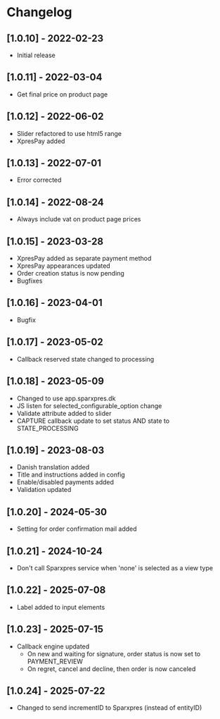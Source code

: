 # Changelog

## [1.0.10] - 2022-02-23
- Initial release

## [1.0.11] - 2022-03-04
- Get final price on product page

## [1.0.12] - 2022-06-02
- Slider refactored to use html5 range
- XpresPay added

## [1.0.13] - 2022-07-01
- Error corrected

## [1.0.14] - 2022-08-24
- Always include vat on product page prices

## [1.0.15] - 2023-03-28
- XpresPay added as separate payment method
- XpresPay appearances updated 
- Order creation status is now pending
- Bugfixes

## [1.0.16] - 2023-04-01
- Bugfix

## [1.0.17] - 2023-05-02
- Callback reserved state changed to processing

## [1.0.18] - 2023-05-09
- Changed to use app.sparxpres.dk
- JS listen for selected_configurable_option change
- Validate attribute added to slider
- CAPTURE callback update to set status AND state to STATE_PROCESSING

## [1.0.19] - 2023-08-03
- Danish translation added
- Title and instructions added in config
- Enable/disabled payments added
- Validation updated

## [1.0.20] - 2024-05-30
- Setting for order confirmation mail added 

## [1.0.21] - 2024-10-24
- Don't call Sparxpres service when 'none' is selected as a view type 

## [1.0.22] - 2025-07-08
- Label added to input elements 

## [1.0.23] - 2025-07-15
- Callback engine updated
  - On new and waiting for signature, order status is now set to PAYMENT_REVIEW
  - On regret, cancel and decline, then order is now canceled 

## [1.0.24] - 2025-07-22
- Changed to send incrementID to Sparxpres (instead of entityID)
